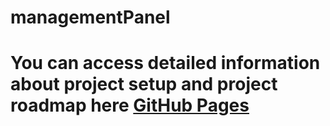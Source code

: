 # managementPanel

# You can access detailed information about project setup and project roadmap here [GitHub Pages](https://github.com/melisKassap/managementPanel)